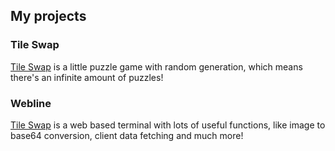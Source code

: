 ## My projects

### Tile Swap
[Tile Swap](/tile-swap) is a little puzzle game with random generation, which means there's an infinite amount of puzzles!

### Webline
[Tile Swap](/webline) is a web based terminal with lots of useful functions, like image to base64 conversion, client data fetching and much more!
